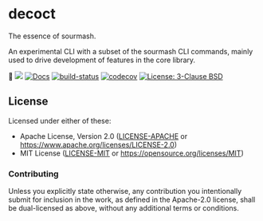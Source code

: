 <meta charset="utf-8"/>

# decoct

The essence of sourmash.

An experimental CLI with a subset of the sourmash CLI commands,
mainly used to drive development of features in the core library.

🦀
[![](http://meritbadge.herokuapp.com/decoct)](https://crates.io/crates/decoct)
[![Docs](https://docs.rs/decoct/badge.svg)](https://docs.rs/decoct)
[![build-status]][github-actions]
[![codecov](https://codecov.io/gh/luizirber/decoct/branch/master/graph/badge.svg)](https://codecov.io/gh/luizirber/decoct)
<a href="https://github.com/luizirber/decoct/blob/master/LICENSE"><img alt="License: 3-Clause BSD" src="https://img.shields.io/badge/License-BSD%203--Clause-blue.svg"></a>

[build-status]: https://github.com/luizirber/decoct/workflows/Rust%20checks/badge.svg
[github-actions]: https://github.com/luizirber/decoct/actions?query=workflow%3A%22Rust+checks%22

## License

Licensed under either of these:

 * Apache License, Version 2.0 ([LICENSE-APACHE](LICENSE-APACHE) or https://www.apache.org/licenses/LICENSE-2.0)
 * MIT License ([LICENSE-MIT](LICENSE-MIT) or https://opensource.org/licenses/MIT)

### Contributing

Unless you explicitly state otherwise, any contribution you intentionally submit for inclusion in the work, as defined
in the Apache-2.0 license, shall be dual-licensed as above, without any additional terms or conditions.
